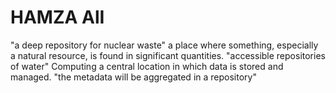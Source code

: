 # HAMZA AlI
"a deep repository for nuclear waste"
a place where something, especially a natural resource, is found in significant quantities.
"accessible repositories of water"
Computing
a central location in which data is stored and managed.
"the metadata will be aggregated in a repository"
